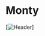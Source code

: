 # Monty

[![Header](https://github.com/brendenmonteiro/Monty/blob/main/ComputerSystems.gif "Header")]
